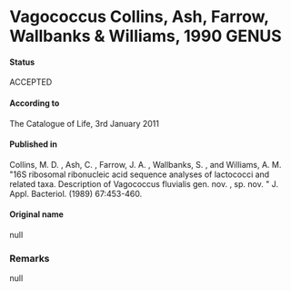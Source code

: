 Vagococcus Collins, Ash, Farrow, Wallbanks & Williams, 1990 GENUS
=======

#### Status
ACCEPTED

#### According to
The Catalogue of Life, 3rd January 2011

#### Published in
Collins, M. D. , Ash, C. , Farrow, J. A. , Wallbanks, S. , and Williams, A. M. "16S ribosomal ribonucleic acid sequence analyses of lactococci and related taxa. Description of Vagococcus fluvialis gen. nov. , sp. nov. " J. Appl. Bacteriol. (1989) 67:453-460.

#### Original name
null

### Remarks
null
